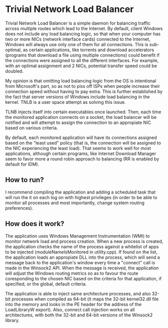 # Trivial Network Load Balancer
Trivial Network Load Balancer is a simple daemon for balancing traffic across multiple routes which lead to the Internet. By default, client Windows does not include any load balancing logic, so that when your computer has two or more NICs (network interface cards) connected to the Internet, Windows will always use only one of them for all connections. This is sub-optimal, as certain applications, like torrents and download accelerators (programs that download a file using multiple connections) could benefit if the connections were assigned to all the different interfaces. For example, with an optimal assignment and 2 NICs, potential transfer speed could be doubled.

My opinion is that omitting load balancing logic from the OS is intentional from Microsoft's part, so as not to piss off ISPs when people increase their connection speed without having to pay extra. This is further established by the fact that server versions of Windows include load balancing in the kernel. TNLB is a user space attempt as solving this issue.

TLNB injects itself into certain executables once launched. Then, each time the monitored application connects on a socket, the load balancer will be notified and will attempt to assign the connection to an appropiate NIC based on various criteria.

By default, each monitored application will have its connections assigned based on the "least used" policy (that is, the connection will be assigned to the NIC experiencing the least load). That seems to work well for most applications, although certain programs, like Internet Download Manager seem to favor more a round robin approach to balancing (RR is enabled by default for IDM).

## How to run?
I recommend compiling the application and adding a scheduled task that will run the it on each log on with highest privileges (in order to be able to monitor all processes and most importantly, change system routing preferences).

## How does it work?
The application uses Windows Management Instrumentation (WMI) to monitor network load and process creation. When a new process is created, the application checks the name of the process against a whitelist of apps to be injected (moduleNameIsMonitored in utility.cpp). If found on the list, the application loads an appropiate DLL into the process, which will send a message back to the application's window every time a "connect" call is made in the Winsock2 API. When the message is received, the application will adjust the Windows routing metrics so as to favour the route coresponding to the chosen NIC based on the criteria for that application, if specified, or the global, default criteria.

The application is able to inject same architecture processes, and also 32-bit processes when compiled as 64-bit (it maps the 32-bit kernel32.dll file into the memory and looks in the PE header for the address of the LoadLibraryW export). Also, connect call injection works on all architectures, with both the 32-bit and 64-bit versions of the Winsock2 library.

